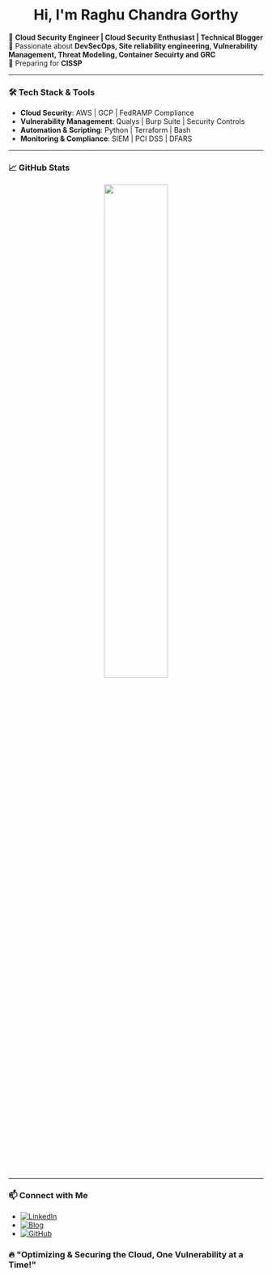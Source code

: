 <h1 align="center">Hi, I'm Raghu Chandra Gorthy </h1>

🌟 **Cloud Security Engineer | Cloud Security Enthusiast | Technical Blogger**  
🔹 Passionate about **DevSecOps, Site reliability engineering, Vulnerability Management, Threat Modeling, Container Secuirty and GRC**  
🔹 Preparing for **CISSP**    

---

### 🛠️ **Tech Stack & Tools**
- **Cloud Security**: AWS | GCP | FedRAMP Compliance  
- **Vulnerability Management**: Qualys | Burp Suite | Security Controls  
- **Automation & Scripting**: Python | Terraform | Bash  
- **Monitoring & Compliance**: SIEM | PCI DSS | DFARS  

---

### 📈 **GitHub Stats**
<p align="center">
  <img src="https://github-readme-stats.vercel.app/api?username=raghugorthy&show_icons=true&theme=dark" width="50%">
</p>

---

### 📫 **Connect with Me**
- [![LinkedIn](https://img.shields.io/badge/LinkedIn-%230077B5.svg?style=for-the-badge&logo=linkedin&logoColor=white)](https://www.linkedin.com/in/raghu-gorthy/)
- [![Blog](https://img.shields.io/badge/My%20Blog-%23FF5722.svg?style=for-the-badge&logo=Hashnode&logoColor=white)](https://yourblog.com)  
- [![GitHub](https://img.shields.io/badge/GitHub-%23181717.svg?style=for-the-badge&logo=github&logoColor=white)](https://github.com/raghugorthy)

### 🔥 **"Optimizing & Securing the Cloud, One Vulnerability at a Time!"**  
